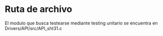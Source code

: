 # Ruta de archivo

El modulo que busca testearse mediante testing unitario se encuentra en Drivers/API/src/API_sht31.c
